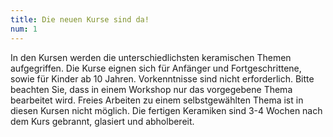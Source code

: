 ```yaml
---
title: Die neuen Kurse sind da!
num: 1
---
```


In den Kursen werden die unterschiedlichsten keramischen Themen aufgegriffen. Die Kurse eignen sich für Anfänger und Fortgeschrittene, sowie für Kinder ab 10 Jahren. Vorkenntnisse sind nicht erforderlich. Bitte beachten Sie, dass in einem Workshop nur das vorgegebene Thema bearbeitet wird. Freies Arbeiten zu einem selbstgewählten Thema ist in diesen Kursen nicht möglich. Die fertigen Keramiken sind 3-4 Wochen nach dem Kurs gebrannt, glasiert und abholbereit.

